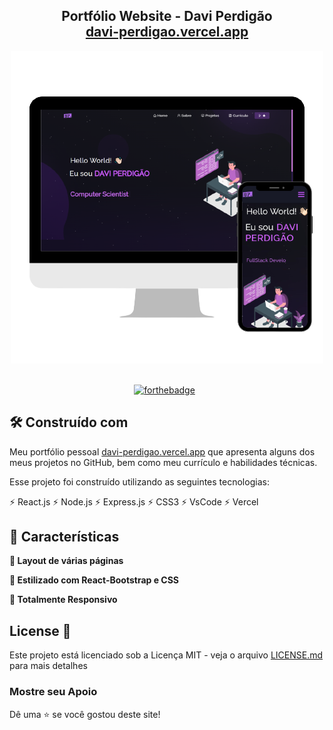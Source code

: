 <h2 align="center">
  Portfólio Website - Davi Perdigão<br/>
  <a href="https://davi-perdigao.vercel.app/" target="_blank">davi-perdigao.vercel.app</a>
</h2>
<div align="center">
  <img alt="Demo" src="./Images/readme-img2.png" />
</div>

<br/>

<div align="center">

  [![forthebadge](https://forthebadge.com/images/badges/made-with-javascript.svg)](https://forthebadge.com) &nbsp;

</div>

## 🛠 Construído com

Meu portfólio pessoal <a href="https://davi-perdigao.vercel.app/" target="_blank">davi-perdigao.vercel.app</a> que apresenta alguns dos meus projetos no GitHub, bem como meu currículo e habilidades técnicas. 

Esse projeto foi construído utilizando as seguintes tecnologias:

⚡️ React.js
⚡️ Node.js
⚡️ Express.js
⚡️ CSS3
⚡️ VsCode
⚡️ Vercel

## 📌 Características

**📖 Layout de várias páginas**

**🎨 Estilizado com React-Bootstrap e CSS**

**📱 Totalmente Responsivo**

## License 📄

Este projeto está licenciado sob a Licença MIT - veja o arquivo [LICENSE.md](LICENSE.md) para mais detalhes

### Mostre seu Apoio

Dê uma ⭐ se você gostou deste site!
